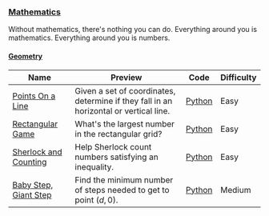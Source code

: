 
### [Mathematics](https://www.hackerrank.com/domains/mathematics)
Without mathematics, there's nothing you can do. Everything around you is mathematics. Everything around you is numbers.


#### [Geometry](https://www.hackerrank.com/domains/mathematics/geometry)

Name | Preview | Code | Difficulty
---- | ------- | ---- | ----------
[Points On a Line](https://www.hackerrank.com/challenges/points-on-a-line)|Given a set of coordinates, determine if they fall in an horizontal or vertical line.|[Python](points-on-a-line.py)|Easy
[Rectangular Game](https://www.hackerrank.com/challenges/rectangular-game)|What's the largest number in the rectangular grid?|[Python](rectangular-game.py)|Easy
[Sherlock and Counting](https://www.hackerrank.com/challenges/sherlock-and-counting)|Help Sherlock count numbers satisfying an inequality.|[Python](sherlock-and-counting.py)|Easy
[Baby Step, Giant Step](https://www.hackerrank.com/challenges/baby-step-giant-step)|Find the minimum number of steps needed to get to point $(d, 0)$.|[Python](baby-step-giant-step.py)|Medium

